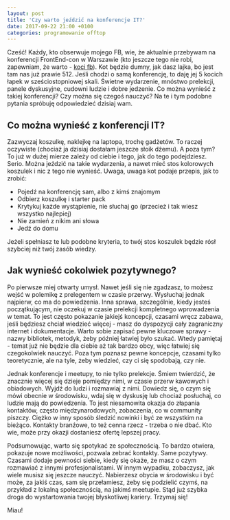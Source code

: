 ```yaml
---
layout: post
title: 'Czy warto jeździć na konferencje IT?'
date: 2017-09-22 21:00 +0100
categories: programowanie offtop
---
```


Cześć! Każdy, kto obserwuje mojego FB, wie, że aktualnie przebywam na konferencji FrontEnd-con w Warszawie (kto jeszcze tego nie robi, zapewniam, że warto - [koci fb](https://www.facebook.com/kotzrodlowy/)). Kot będzie dumny, jak dasz lajka, bo jest tam nas już prawie 512. Jeśli chodzi o samą konferencję, to daję jej 5 kocich łapek w sześciostopniowej skali. Świetne wydarzenie, mnóstwo prelekcji, panele dyskusyjne, cudowni ludzie i dobre jedzenie. Co można wynieść z takiej konferencji? Czy można się czegoś nauczyć? Na te i tym podobne pytania spróbuję odpowiedzieć dzisiaj wam. 

## Co można wynieść z konferencji IT? 

Zazwyczaj koszulkę, naklejkę na laptopa, trochę gadżetów. To raczej oczywiste (chociaż ja dzisiaj dostałam jeszcze słoik dżemu). A poza tym? To już w dużej mierze zależy od ciebie i tego, jak do tego podejdziesz. Serio. Można jeździć na takie wydarzenia, a nawet mieć stos kolorowych koszulek i nic z tego nie wynieść. Uwaga, uwaga kot podaje przepis, jak to zrobić:

* Pojedź na konferencję sam, albo z kimś znajomym
* Odbierz koszulkę i starter pack
* Krytykuj każde wystąpienie, nie słuchaj go (przecież i tak wiesz wszystko najlepiej)
* Nie zamień z nikim ani słowa
* Jedź do domu

Jeżeli spełniasz te lub podobne kryteria, to twój stos koszulek będzie rósł szybciej niż twój zasób wiedzy. 

## Jak wynieść cokolwiek pozytywnego?

Po pierwsze miej otwarty umysł. Nawet jeśli się nie zgadzasz, to możesz wejść w polemikę z prelegentem w czasie przerwy. Wysłuchaj jednak najpierw, co ma do powiedzenia. Inna sprawa, szczególnie, kiedy jesteś początkującym, nie oczekuj w czasie prelekcji kompletnego wprowadzenia w temat. To jest często pokazanie jakiejś koncepcji, czasami wręcz zabawa, jeśli będziesz chciał wiedzieć więcej - masz do dyspozycji cały zagraniczny internet i dokumentacje. Warto sobie zapisać pewne kluczowe sprawy - nazwy bibliotek, metodyk, żeby później łatwiej było szukać. Wtedy pamiętaj - temat już nie będzie dla ciebie aż tak bardzo obcy, więc łatwiej się czegokolwiek nauczyć.  Poza tym poznasz pewne koncepcje, czasami tylko teoretycznie, ale na tyle, żeby wiedzieć, czy ci się spodobają, czy nie.

Jednak konferencje i meetupy, to nie tylko prelekcje. Śmiem twierdzić, że znacznie więcej się dzieje pomiędzy nimi, w czasie przerw kawowych i obiadowych. Wyjdź do ludzi i rozmawiaj z nimi. Dowiedz się, o czym się mówi obecnie w środowisku, wdaj się w dyskusję lub chociaż posłuchaj, co ludzie mają do powiedzenia. To jest niesamowita okazja do złapania kontaktów, często międzynarodowych, zobaczenia, co w community piszczy. Ciężko w inny sposób śledzić nowinki i być ze wszystkim na bieżąco. Kontakty branźowe, to też cenna rzecz - trzeba o nie dbać. Kto wie, może przy okazji dostaniesz ofertę lepszej pracy. 

Podsumowując, warto się spotykać ze społecznością. To bardzo otwiera, pokazuje nowe możliwości, pozwala zebrać kontakty. Same pozytywy. Czasami dodaje pewności siebie, kiedy się okaże, że masz o czym rozmawiać z innymi profesjonalistami. W innym wypadku, zobaczysz, jak wiele musisz się jeszcze nauczyć. Nabierzesz obycia w środowisku i być może, za jakiś czas, sam się przełamiesz, żeby się podzielić czymś, na przykład z lokalną społecznością, na jakimś meetupie. Stąd już szybka droga do wystartowania twojej błyskotliwej kariery. Trzymaj się! 

Miau!
